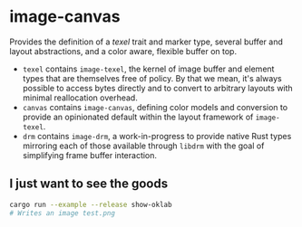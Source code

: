 # image-canvas

Provides the definition of a *texel* trait and marker type, several buffer and
layout abstractions, and a color aware, flexible buffer on top.

- `texel` contains `image-texel`, the kernel of image buffer and element types
  that are themselves free of policy. By that we mean, it's always possible to
  access bytes directly and to convert to arbitrary layouts with minimal
  reallocation overhead.
- `canvas` contains `image-canvas`, defining color models and conversion to
  provide an opinionated default within the layout framework of `image-texel`.
- `drm` contains `image-drm`, a work-in-progress to provide native Rust types
  mirroring each of those available through `libdrm` with the goal of
  simplifying frame buffer interaction.

## I just want to see the goods

```bash
cargo run --example --release show-oklab
# Writes an image test.png
```
